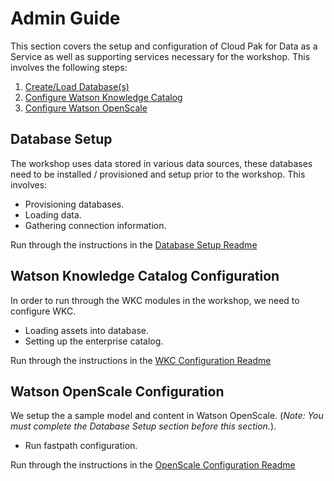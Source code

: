 # Admin Guide

This section covers the setup and configuration of Cloud Pak for Data as a Service as well as supporting services necessary for the workshop. This involves the following steps:

1. [Create/Load Database(s)](#database-setup)
1. [Configure Watson Knowledge Catalog](#watson-knowledge-catalog-configuration)
1. [Configure Watson OpenScale](#watson-openscale-configuration)

## Database Setup

The workshop uses data stored in various data sources, these databases need to be installed / provisioned and setup prior to the workshop. This involves:

* Provisioning databases.
* Loading data.
* Gathering connection information.

Run through the instructions in the [Database Setup Readme](./database-setup.md)

## Watson Knowledge Catalog Configuration

In order to run through the WKC modules in the workshop, we need to configure WKC.

* Loading assets into database.
* Setting up the enterprise catalog.

Run through the instructions in the [WKC Configuration Readme](./wkc-configuration.md)

## Watson OpenScale Configuration

We setup the a sample model and content in Watson OpenScale. (_Note: You must complete the *Database Setup* section before this section._).

* Run fastpath configuration.

Run through the instructions in the [OpenScale Configuration Readme](./wos-configuration.md)
